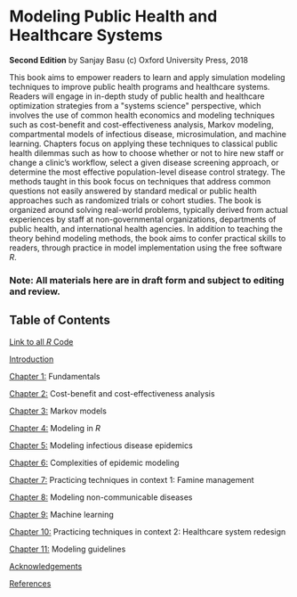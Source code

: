 # Modeling Public Health and Healthcare Systems
**Second Edition**
by Sanjay Basu
(c) Oxford University Press, 2018

This book aims to empower readers to learn and apply simulation modeling techniques to improve public health programs and healthcare systems. Readers will engage in in-depth study of public health and healthcare optimization strategies from a "systems science" perspective, which involves the use of common health economics and modeling techniques such as cost-benefit and cost-effectiveness analysis, Markov modeling, compartmental models of infectious disease, microsimulation, and machine learning. Chapters focus on applying these techniques to classical public health dilemmas such as how to choose whether or not to hire new staff or change a clinic’s workflow, select a given disease screening approach, or determine the most effective population-level disease control strategy. The methods taught in this book focus on techniques that address common questions not easily answered by standard medical or public health approaches such as randomized trials or cohort studies. The book is organized around solving real-world problems, typically derived from actual experiences by staff at non-governmental organizations, departments of public health, and international health agencies. In addition to teaching the theory behind modeling methods, the book aims to confer practical skills to readers, through practice in model implementation using the free software *R*.

### Note: All materials here are in draft form and subject to editing and review.


## Table of Contents
[Link to all *R* Code](https://github.com/sanjaybasu/modelinghealthsystems/tree/master/secondedition/Rcode)

[Introduction](https://github.com/sanjaybasu/modelinghealthsystems/blob/master/secondedition/pdfs/00_Basu_Introduction.pdf)

[Chapter 1:](https://github.com/sanjaybasu/modelinghealthsystems/blob/master/secondedition/pdfs/01_Basu.pdf) Fundamentals

[Chapter 2:](https://github.com/sanjaybasu/modelinghealthsystems/blob/master/secondedition/pdfs/02_Basu.pdf) Cost-benefit and cost-effectiveness analysis

[Chapter 3:](https://github.com/sanjaybasu/modelinghealthsystems/blob/master/secondedition/pdfs/03_Basu.pdf) Markov models

[Chapter 4:](https://github.com/sanjaybasu/modelinghealthsystems/blob/master/secondedition/pdfs/04_Basu.pdf) Modeling in *R*

[Chapter 5:](https://github.com/sanjaybasu/modelinghealthsystems/blob/master/secondedition/pdfs/05_Basu.pdf) Modeling infectious disease epidemics

[Chapter 6:](https://github.com/sanjaybasu/modelinghealthsystems/blob/master/secondedition/pdfs/06_Basu.pdf) Complexities of epidemic modeling

[Chapter 7:](https://github.com/sanjaybasu/modelinghealthsystems/blob/master/secondedition/pdfs/07_Basu.pdf) Practicing techniques in context 1: Famine management

[Chapter 8:](https://github.com/sanjaybasu/modelinghealthsystems/blob/master/secondedition/pdfs/08_Basu.pdf) Modeling non-communicable diseases

[Chapter 9:](https://github.com/sanjaybasu/modelinghealthsystems/blob/master/secondedition/pdfs/09_Basu.pdf) Machine learning

[Chapter 10:](https://github.com/sanjaybasu/modelinghealthsystems/blob/master/secondedition/pdfs/10_Basu.pdf) Practicing techniques in context 2: Healthcare system redesign

[Chapter 11:](https://github.com/sanjaybasu/modelinghealthsystems/blob/master/secondedition/pdfs/11_Basu.pdf) Modeling guidelines

[Acknowledgements](https://github.com/sanjaybasu/modelinghealthsystems/blob/master/secondedition/pdfs/00_Basu_Acknowledgements.pdf)

[References](https://github.com/sanjaybasu/modelinghealthsystems/blob/master/secondedition/pdfs/00_Basu_References.pdf)
